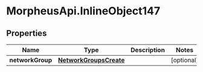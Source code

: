 # MorpheusApi.InlineObject147

## Properties

Name | Type | Description | Notes
------------ | ------------- | ------------- | -------------
**networkGroup** | [**NetworkGroupsCreate**](NetworkGroupsCreate.md) |  | [optional] 


